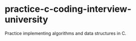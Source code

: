 # practice-c-coding-interview-university
Practice implementing algorithms and data structures in C.
